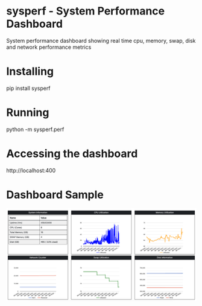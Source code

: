 # sysperf - System Performance Dashboard
System performance dashboard showing real time cpu, memory, swap, disk and network performance metrics 

# Installing
pip install sysperf

# Running
python -m sysperf.perf

# Accessing the dashboard
http://localhost:400

# Dashboard Sample
![Dashboard](samples/sample_report.png)
